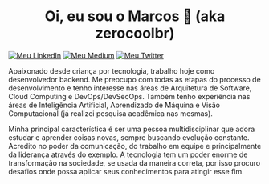 <h1 align="center">Oi, eu sou o Marcos 👋 (aka zerocoolbr)</h1>
<p align="left">
          
<a href="https://www.linkedin.com/in/marcosbrs"><img src="https://img.shields.io/badge/-LinkedIn-blue?style=flat-square&logo=Linkedin&logoColor=white" alt="Meu LinkedIn"/></a> 
<a href="https://medium.com/@marcos.brs"><img src="https://img.shields.io/badge/-Medium-black?style=flat-square&logo=Medium&logoColor=white&link=https://medium.com/@marcos.brs%22" alt="Meu Medium"/></a> 
<a href="https://twitter.com/mbrsantana"><img src="https://img.shields.io/twitter/follow/mbrsantana?label=Follow&style=social" alt="Meu Twitter"></a> 
</p>

Apaixonado desde criança por tecnologia, trabalho hoje como desenvolvedor backend. Me preocupo com todas as etapas do processo de desenvolvimento e tenho interesse nas áreas de Arquitetura de Software, Cloud Computing e DevOps/DevSecOps. Também tenho experiência nas áreas de Inteligência Artificial, Aprendizado de Máquina e Visão Computacional (já realizei pesquisa acadêmica nas mesmas).

Minha principal característica é ser uma pessoa multidisciplinar que adora estudar e aprender coisas novas, sempre buscando evolução constante. Acredito no poder da comunicação, do trabalho em equipe e principalmente da liderança através do exemplo. A tecnologia tem um poder enorme de transformação na sociedade, se usada da maneira correta, por isso procuro desafios onde possa aplicar seus conhecimentos para atingir esse fim.
